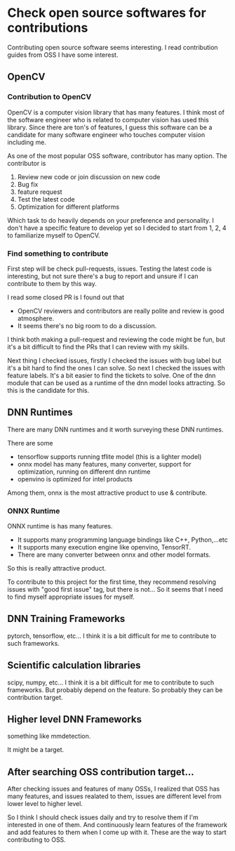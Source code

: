 # Check open source softwares for contributions
Contributing open source software seems interesting.
I read contribution guides from OSS I have some interest.

## OpenCV
### Contribution to OpenCV
OpenCV is a computer vision library that has many features. 
I think most of the software engineer who is related to computer vision has used this library. Since there are ton's of features, I guess this software can be a candidate for many software engineer who touches computer vision including me.

As one of the most popular OSS software, contributor has many option.
The contributor is 

1. Review new code or join discussion on new code
2. Bug fix 
3. feature request
4. Test the latest code
5. Optimization for different platforms

Which task to do heavily depends on your preference and personality.
I don't have a specific feature to develop yet so I decided to start from 1, 2, 4 to familiarize myself to OpenCV.

### Find something to contribute
First step will be check pull-requests, issues. Testing the latest code is interesting, but not sure there's a bug to report and unsure if I can contribute to them by this way.

I read some closed PR is I found out that

* OpenCV reviewers and contributors are really polite and review is good atmosphere.
* It seems there's no big room to do a discussion.

I think both making a pull-request and reviewing the code might be fun, 
but it's a bit difficult to find the PRs that I can review with my skills.

Next thing I checked issues, 
firstly I checked the issues with bug label but it's a bit hard to find the ones I can solve. So next I checked the issues with feature labels. It's a bit easier to find the tickets to solve. One of the dnn module that can be used as a runtime of the dnn model looks attracting. So this is the candidate for this.

## DNN Runtimes
There are many DNN runtimes and it worth surveying these DNN runtimes.

There are some 

* tensorflow supports running tflite model (this is a lighter model)
* onnx model has many features, many converter, support for optimization, running on different dnn runtime
* openvino is optimized for intel products

Among them, onnx is the most attractive product to use & contribute.

### ONNX Runtime
ONNX runtime is has many features. 

* It supports many programming language bindings like C++, Python,...etc
* It supports many execution engine like openvino, TensorRT.
* There are many converter between onnx and other model formats.

So this is really attractive product. 

To contribute to this project for the first time,
they recommend resolving issues with "good first issue" tag, but there is not...
So it seems that I need to find myself appropriate issues for myself.

## DNN Training Frameworks
pytorch, tensorflow, etc...
I think it is a bit difficult for me to contribute to such frameworks.

## Scientific calculation libraries
scipy, numpy, etc...
I think it is a bit difficult for me to contribute to such frameworks.
But probably depend on the feature. 
So probably they can be contribution target. 


## Higher level DNN Frameworks
something like mmdetection.

It might be a target. 

## After searching OSS contribution target...
After checking issues and features of many OSSs, 
I realized that OSS has many features, and issues realated to them, 
issues are different level from lower level to higher level.

So I think I should check issues daily and try to resolve them if I'm interested in one of them.
And continuously learn features of the framework and add features to them when I come up with it.
These are the way to start contributing to OSS.
